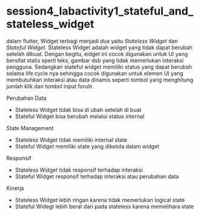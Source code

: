 # session4_labactivity1_stateful_and_stateless_widget

dalam flutter, Widget terbagi menjadi dua yaitu *Stateless Widget* dan *Stateful Widget*. Stateless Widget adalah widget yang tidak dapat berubah setelah dibuat. Dengan begitu, eidget ini cocok digunakan untuk UI yang bersifat statis sperti teks, gambar dsb yang tidak memerlukan interaksi pengguna. Sedangkan stateful widget memiliki status yang dapat berubah selama life cycle nya sehingga cocok digunakan untuk elemen UI yang membutuhkan interaksi atau data dinamis seperti tombol yang menghitung jumlah klik dan tombol input forulir.

Perubahan Data
- Stateless Widget tidak bisa di ubah setelah di buat
- Stateful Widget bisa berubah melalui status internal

State Management
- Stateless Widget tidak memiliki internal state
- Stateful Widget memiliki state yang dikelola dalam widget

Responsif
- Stateless Widget tidak responsif terhadap interaksi
- Stateful Widget responsif terhadap interaksi atau perubahan data

Kinerja
- Stateless Widget lebih ringan karena tidak memerlukan logical state
- Stateful Widegt lebih berat dari pada stateless karena memelihara state
